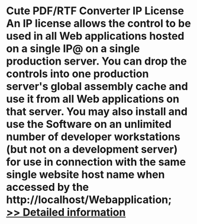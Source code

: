 # Cute PDF/RTF Converter IP License<br />An IP license allows the control to be used in all Web applications hosted on a single IP@ on a single production server. You can drop the controls into one production server's global assembly cache and use it from all Web applications on that server. You may also install and use the Software on an unlimited number of developer workstations (but not on a development server) for use in connection with the same single website host name when accessed by the http://localhost/Webapplication;<br />[>> Detailed information](https://secure.shareit.com/shareit/product.html?productid=300226062&affiliateid=200057808)